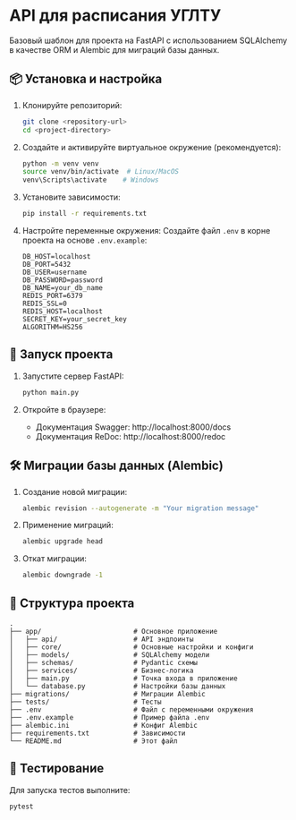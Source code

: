 # API для расписания УГЛТУ

Базовый шаблон для проекта на FastAPI с использованием SQLAlchemy в качестве ORM и Alembic для миграций базы данных.

## 📦 Установка и настройка

1. Клонируйте репозиторий:
   ```bash
   git clone <repository-url>
   cd <project-directory>
   ```

2. Создайте и активируйте виртуальное окружение (рекомендуется):
   ```bash
   python -m venv venv
   source venv/bin/activate  # Linux/MacOS
   venv\Scripts\activate    # Windows
   ```

3. Установите зависимости:
   ```bash
   pip install -r requirements.txt
   ```

4. Настройте переменные окружения:
   Создайте файл `.env` в корне проекта на основе `.env.example`:
   ```
   DB_HOST=localhost
   DB_PORT=5432
   DB_USER=username
   DB_PASSWORD=password
   DB_NAME=your_db_name
   REDIS_PORT=6379
   REDIS_SSL=0
   REDIS_HOST=localhost
   SECRET_KEY=your_secret_key
   ALGORITHM=HS256
   ```

## 🚀 Запуск проекта

1. Запустите сервер FastAPI:
   ```bash
   python main.py
   ```

2. Откройте в браузере:
   - Документация Swagger: http://localhost:8000/docs
   - Документация ReDoc: http://localhost:8000/redoc

## 🛠 Миграции базы данных (Alembic)

1. Создание новой миграции:
   ```bash
   alembic revision --autogenerate -m "Your migration message"
   ```

2. Применение миграций:
   ```bash
   alembic upgrade head
   ```

3. Откат миграции:
   ```bash
   alembic downgrade -1
   ```

## 📂 Структура проекта

```
.
├── app/                       # Основное приложение
│   ├── api/                   # API эндпоинты
│   ├── core/                  # Основные настройки и конфиги
│   ├── models/                # SQLAlchemy модели
│   ├── schemas/               # Pydantic схемы
│   ├── services/              # Бизнес-логика
│   ├── main.py                # Точка входа в приложение
│   └── database.py            # Настройки базы данных
├── migrations/                # Миграции Alembic
├── tests/                     # Тесты
├── .env                       # Файл с переменными окружения
├── .env.example               # Пример файла .env
├── alembic.ini                # Конфиг Alembic
├── requirements.txt           # Зависимости
└── README.md                  # Этот файл
```

## 🧪 Тестирование

Для запуска тестов выполните:
```bash
pytest
```

